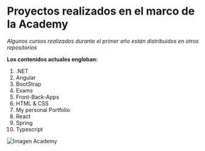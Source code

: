 # Proyectos realizados en el marco de la Academy
*Algunos cursos realizados durante el primer año están distribuidos en otros repositorios*


**Los contenidos actuales engloban:**
1. .NET
2. Angular
3. BootStrap
4. Exams
5. Front-Back-Apps
6. HTML & CSS
7. My personal Portfolio
8. React
9. Spring
10. Typescript


![Imagen Academy](https://media.licdn.com/dms/image/C4D0BAQE5-nPHjzPBfw/company-logo_200_200/0/1621602700000?e=2147483647&v=beta&t=5B35Y1jLrE4eV6yww_s-dsOWiPBL9wKKqFF0WS0aS0Q)
